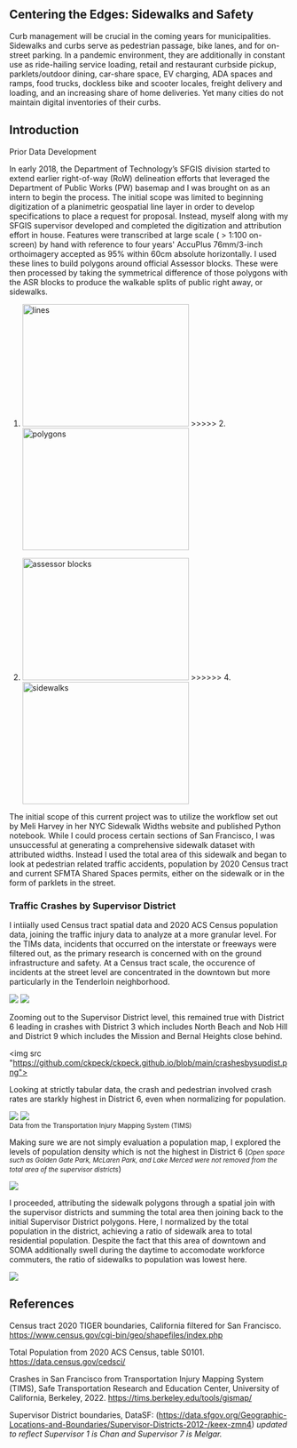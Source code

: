 ## Centering the Edges: Sidewalks and Safety

Curb management will be crucial in the coming years for municipalities. Sidewalks and curbs serve as pedestrian passage, bike lanes, and for on-street parking. In a pandemic environment, they are additionally in constant use as ride-hailing service loading, retail and restaurant curbside pickup, parklets/outdoor dining, car-share space, EV charging, ADA spaces and ramps, food trucks, dockless bike and scooter locales, freight delivery and loading, and an increasing share of home deliveries. 
Yet many cities do not maintain digital inventories of their curbs.

## Introduction
Prior Data Development

In early 2018, the Department of Technology’s SFGIS division started to extend earlier right-of-way (RoW) delineation efforts that leveraged the Department of Public Works (PW) basemap and I was brought on as an intern to begin the process. The initial scope was limited to beginning digitization of a planimetric geospatial line layer in order to develop specifications to place a request for proposal. Instead, myself along with my SFGIS supervisor developed and completed the digitization and attribution effort in house.
Features were transcribed at large scale ( > 1:100 on-screen) by hand with reference to four years' AccuPlus 76mm/3-inch orthoimagery accepted as 95% within 60cm absolute horizontally. I used these lines to build polygons around official Assessor blocks. These were then processed by taking the symmetrical difference of those polygons with the ASR blocks to produce the walkable splits of public right away, or sidewalks. 

1. <img src="https://github.com/ckpeck/ckpeck.github.io/blob/main/lines.JPG" height='220' width='300' alt="lines" />    >>>>>      2. <img src="https://github.com/ckpeck/ckpeck.github.io/blob/main/polygons.JPG" height='220' width='300' alt="polygons" />
  
3. <img src="https://github.com/ckpeck/ckpeck.github.io/blob/main/assessorblocks.JPG"  height='220' width='300' alt="assessor blocks" />  >>>>>>  4. <img src="https://github.com/ckpeck/ckpeck.github.io/blob/main/sidewalks.JPG" height='220' width='300' alt="sidewalks" />

The initial scope of this current project was to utilize the workflow set out by Meli Harvey in her NYC Sidewalk Widths website and published Python notebook. While I could process certain sections of San Francisco, I was unsuccessful at generating a comprehensive sidewalk dataset with attributed widths.
Instead I used the total area of this sidewalk and began to look at pedestrian related traffic accidents, population by 2020 Census tract and current SFMTA Shared Spaces permits, either on the sidewalk or in the form of parklets in the street.

### Traffic Crashes by Supervisor District

I intiially used Census tract spatial data and 2020 ACS Census population data, joining the traffic injury data to analyze at a more granular level. For the TIMs data, incidents that occurred on the interstate or freeways were filtered out, as the primary research is concerned with on the ground infrastructure and safety. At a Census tract scale, the occurence of incidents at the street level are concentrated in the downtown but more particularly in the Tenderloin neighborhood.

<img src="https://github.com/ckpeck/ckpeck.github.io/blob/main/supdistr.JPG">

<img src="https://github.com/ckpeck/ckpeck.github.io/blob/main/pedcrashes_2020censustracts.png">

Zooming out to the Supervisor District level, this remained true with District 6 leading in crashes with District 3 which includes North Beach and Nob Hill and District 9 which includes the Mission and Bernal Heights close behind.

<img src "https://github.com/ckpeck/ckpeck.github.io/blob/main/crashesbysupdist.png">

Looking at strictly tabular data, the crash and pedestrian involved crash rates are starkly highest in District 6, even when normalizing for population.

<a href="https://tims.berkeley.edu/tools/gismap/"><img src="https://github.com/ckpeck/ckpeck.github.io/blob/main/timcrashgraph.png"></a>
<img src = "https://github.com/ckpeck/ckpeck.github.io/blob/main/timspedratecrashgraph.png">
<br><small>Data from the Transportation Injury Mapping System (TIMS) </small></br>

Making sure we are not simply evaluation a population map, I explored the levels of population density which is not the highest in District 6 (<small><i>Open space such as Golden Gate Park, McLaren Park, and Lake Merced were not removed from the total area of the supervisor districts</i></small>)

<img src = "https://github.com/ckpeck/ckpeck.github.io/blob/main/populationdensity.png">

I proceeded, attributing the sidewalk polygons through a spatial join with the supervisor districts and summing the total area then joining back to the initial Supervisor District polygons. Here, I normalized by the total population in the district, achieving a ratio of sidewalk area to total residential population. Despite the fact that this area of downtown and SOMA additionally swell during the daytime to accomodate workforce commuters, the ratio of sidewalks to population was lowest here.

<img src = "https://github.com/ckpeck/ckpeck.github.io/blob/main/rateofsidewalkareabypop.png">

## References
Census tract 2020 TIGER boundaries, California filtered for San Francisco. https://www.census.gov/cgi-bin/geo/shapefiles/index.php 

Total Population from 2020 ACS Census, table S0101. https://data.census.gov/cedsci/

Crashes in San Francisco from Transportation Injury Mapping System (TIMS), Safe Transportation Research and Education Center, University of California, Berkeley, 2022.  https://tims.berkeley.edu/tools/gismap/

Supervisor District boundaries, DataSF: (https://data.sfgov.org/Geographic-Locations-and-Boundaries/Supervisor-Districts-2012-/keex-zmn4) <i>updated to reflect Supervisor 1 is Chan and Supervisor 7 is Melgar.</i>

